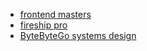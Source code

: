- [frontend masters](https://frontendmasters.com/my-account/subscription/)
- [fireship pro](https://fireship.io/pro)
- [ByteByteGo systems design](https://bytebytego.com/courses/system-design-interview/distributed-message-queue)
